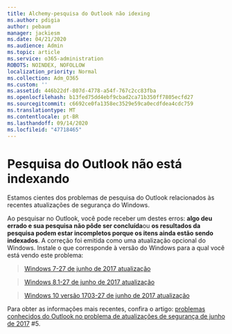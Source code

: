 ```yaml
---
title: Alchemy-pesquisa do Outlook não idexing
ms.author: pdigia
author: pebaum
manager: jackiesm
ms.date: 04/21/2020
ms.audience: Admin
ms.topic: article
ms.service: o365-administration
ROBOTS: NOINDEX, NOFOLLOW
localization_priority: Normal
ms.collection: Adm_O365
ms.custom: ''
ms.assetid: 446b22df-807d-4778-a54f-767c2cc83fba
ms.openlocfilehash: b13fed75dd4ebf9cbad2ca71b350ff7805ecfd27
ms.sourcegitcommit: c6692ce0fa1358ec3529e59ca0ecdfdea4cdc759
ms.translationtype: MT
ms.contentlocale: pt-BR
ms.lasthandoff: 09/14/2020
ms.locfileid: "47718465"
---
```

# <a name="outlook-search-not-indexing"></a>Pesquisa do Outlook não está indexando

Estamos cientes dos problemas de pesquisa do Outlook relacionados às recentes atualizações de segurança do Windows.
  
Ao pesquisar no Outlook, você pode receber um destes erros: **algo deu errado e sua pesquisa não pôde ser concluída**ou **os resultados da pesquisa podem estar incompletos porque os itens ainda estão sendo indexados**. A correção foi emitida como uma atualização opcional do Windows. Instale o que corresponde à versão do Windows para a qual você está vendo este problema: 
  
> [Windows 7-27 de junho de 2017 atualização](https://support.microsoft.com/kb/4022168.aspx)
    
> [Windows 8,1-27 de junho de 2017 atualização](https://support.microsoft.com/kb/4022720.aspx)
    
> [Windows 10 versão 1703-27 de junho de 2017 atualização](https://support.microsoft.com/kb/4022716.aspx)
    
Para obter as informações mais recentes, confira o artigo: [problemas conhecidos do Outlook no problema de atualizações de segurança de junho de 2017](https://support.office.com/article/Outlook-known-issues-in-the-June-2017-security-updates-3F6DBFFD-8505-492D-B19F-B3B89369ED9B.aspx) #5. 
  

